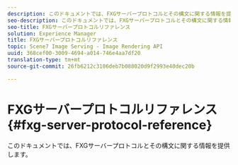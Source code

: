 ```yaml
---
description: このドキュメントでは、FXGサーバープロトコルとその構文に関する情報を提供します。
seo-description: このドキュメントでは、FXGサーバープロトコルとその構文に関する情報を提供します。
seo-title: FXGサーバープロトコルリファレンス
solution: Experience Manager
title: FXGサーバープロトコルリファレンス
topic: Scene7 Image Serving - Image Rendering API
uuid: 368cef00-3009-4694-a014-746e4aa7df20
translation-type: tm+mt
source-git-commit: 26fb6212c3106deb7b088020d9f2993e40dec20b

---
```



# FXGサーバープロトコルリファレンス{#fxg-server-protocol-reference}

このドキュメントでは、FXGサーバープロトコルとその構文に関する情報を提供します。

